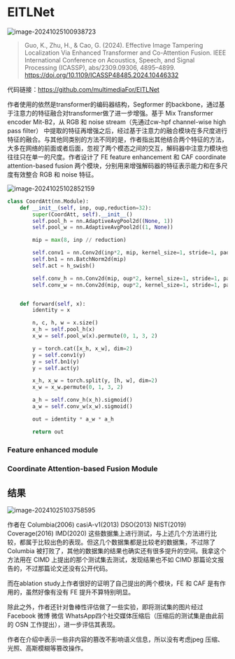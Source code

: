 # EITLNet

![image-20241025100938723](https://s2.loli.net/2024/10/25/DjalEIcNUAwuKhm.png)

> Guo, K., Zhu, H., & Cao, G. (2024). Effective Image Tampering Localization Via Enhanced Transformer and Co-Attention Fusion. IEEE International Conference on Acoustics, Speech, and Signal Processing (ICASSP), abs/2309.09306, 4895–4899. https://doi.org/10.1109/ICASSP48485.2024.10446332

代码链接：https://github.com/multimediaFor/EITLNet

作者使用的依然是transformer的编码器结构，Segformer 的backbone，通过基于注意力的特征融合对transformer做了进一步增强。基于 Mix Transformer encoder Mit-B2，从 RGB 和 noise stream（先通过cw-hpf channel-wise high pass filter） 中提取的特征再增强之后，经过基于注意力的融合模块在多尺度进行特征的融合。与其他同类别的方法不同的是，作者指出其他结合两个特征的方法，大多在网络的前面或者后面，忽视了两个模态之间的交互，解码器中注意力模块也往往只在单一的尺度。作者设计了 FE feature enhancement 和 CAF coordinate attention-based fusion 两个模块，分别用来增强解码器的特征表示能力和在多尺度有效整合 RGB 和 noise 特征。

![image-20241025102852159](https://s2.loli.net/2024/10/25/LQHv9CcoeDaKuSG.png)

```python
class CoordAtt(nn.Module):
    def __init__(self, inp, oup,reduction=32):
        super(CoordAtt, self).__init__()
        self.pool_h = nn.AdaptiveAvgPool2d((None, 1))
        self.pool_w = nn.AdaptiveAvgPool2d((1, None))

        mip = max(8, inp // reduction)

        self.conv1 = nn.Conv2d(inp*2, mip, kernel_size=1, stride=1, padding=0)
        self.bn1 = nn.BatchNorm2d(mip)
        self.act = h_swish()

        self.conv_h = nn.Conv2d(mip, oup*2, kernel_size=1, stride=1, padding=0)
        self.conv_w = nn.Conv2d(mip, oup*2, kernel_size=1, stride=1, padding=0)


    def forward(self, x):
        identity = x

        n, c, h, w = x.size()
        x_h = self.pool_h(x)
        x_w = self.pool_w(x).permute(0, 1, 3, 2)

        y = torch.cat([x_h, x_w], dim=2)
        y = self.conv1(y)
        y = self.bn1(y)
        y = self.act(y)

        x_h, x_w = torch.split(y, [h, w], dim=2)
        x_w = x_w.permute(0, 1, 3, 2)

        a_h = self.conv_h(x_h).sigmoid()
        a_w = self.conv_w(x_w).sigmoid()

        out = identity * a_w * a_h

        return out
```

### Feature enhanced module





### Coordinate Attention-based Fusion Module





## 结果

![image-20241025103758595](https://s2.loli.net/2024/10/25/MYx9zPKHRshCQWk.png)

作者在 Columbia(2006) casiA-v1(2013) DSO(2013) NIST(2019) Coverage(2016) IMD(2020) 这些数据集上进行测试，与上述几个方法进行比较，都属于比较出色的表现。但这几个数据集都是比较老的数据集，不过除了Columbia 被打败了，其他的数据集的结果也确实还有很多提升的空间。我拿这个方法用在 CIMD 上提出的那个测试集去测试，发现结果也不如 CIMD 那篇论文报告的，不过那篇论文还没有公开代码。

而在ablation study上作者很好的证明了自己提出的两个模块，FE 和 CAF 是有作用的，虽然好像有没有 FE 提升不算特别明显。

除此之外，作者还针对鲁棒性评估做了一些实验，即将测试集的图片经过Facebook 微博 微信 WhatsApp四个社交媒体压缩后（压缩后的测试集是由此前的 OSN 工作提出），进一步评估其表现。

作者在介绍中表示一些非内容的篡改不影响语义信息，所以没有考虑jpeg 压缩、光照、高斯模糊等篡改操作。
